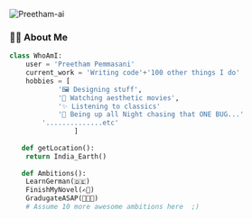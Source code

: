 <img src="https://komarev.com/ghpvc/?username=Preetham-ai" alt="Preetham-ai" /> </p>

### 👨‍💻 About Me
```python
class WhoAmI:
	user = 'Preetham Pemmasani'
   	current_work = 'Writing code'+'100 other things I do'
   	hobbies = [
   			'🖼️ Designing stuff',
   			'🍿 Watching aesthetic movies',
   			'✨ Listening to classics'
   			'🐛 Being up all Night chasing that ONE BUG...'
        '..............etc'
   		        ]
   
   def getLocation():
   	return India_Earth()
   
   def Ambitions():
   	LearnGerman(🇩🇪)
   	FinishMyNovel(✍🏻)
    GradugateASAP(👨🏻‍🎓)
   	# Assume 10 more awesome ambitions here  ;)
```
